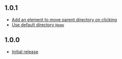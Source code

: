 1.0.1
-----
* [Add an element to move parent directory on clicking](https://github.com/hirohisa/Jukeboks/pull/2)
* [Use default directory `Home`](https://github.com/hirohisa/Jukeboks/commit/744d8dbd0885ff80b0034400d23ad8cea385b304)

1.0.0
-----
* [Initial release](https://github.com/hirohisa/Jukeboks/commit/d4bd07474a1c956e0117c9761394f01f14f1b0d4)

